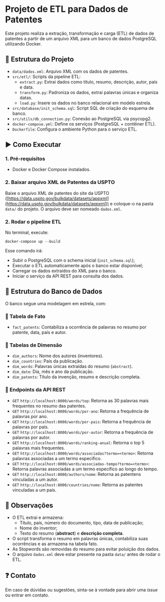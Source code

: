 # Projeto de ETL para Dados de Patentes

Este projeto realiza a extração, transformação e carga (ETL) de dados de patentes a partir de um arquivo XML para um banco de dados PostgreSQL utilizando Docker.

## 📁 Estrutura do Projeto

- `data/dados.xml`: Arquivo XML com os dados de patentes.
- `src/etl/`: Scripts da pipeline ETL:
    - `extract.py`: Extrai dados como título, resumo, descrição, autor, país e data.
    - `transform.py`: Padroniza os dados, extrai palavras únicas e organiza datas.
    - `load.py`: Insere os dados no banco relacional em modelo estrela.
- `src/database/init_schema.sql`: Script SQL de criação do esquema de banco.
- `src/utils/db_connection.py`: Conexão ao PostgreSQL via psycopg2.
- `docker-compose.yml`: Define os serviços (PostgreSQL + contêiner ETL).
- `Dockerfile`: Configura o ambiente Python para o serviço ETL.

## ▶️ Como Executar

### 1. Pré-requisitos

- Docker e Docker Compose instalados.

### 2. Baixar arquivo XML de Patentes da USPTO

Baixe o arquivo XML de patentes do site da USPTO ([https://data.uspto.gov/bulkdata/datasets/appxml](https://data.uspto.gov/bulkdata/datasets/appxml)) e coloque-o na pasta `data/` do projeto. O arquivo deve ser nomeado `dados.xml`.
### 2. Rodar o pipeline ETL

No terminal, execute:

    docker-compose up --build

Esse comando irá:

- Subir o PostgreSQL com o schema inicial (`init_schema.sql`);
- Executar o ETL automaticamente após o banco estar disponível;
- Carregar os dados extraídos do XML para o banco.
- Iniciar o serviço da API REST para consulta dos dados.

## 🧱 Estrutura do Banco de Dados

O banco segue uma modelagem em estrela, com:

### 🔷 Tabela de Fato

- `fact_patents`: Contabiliza a ocorrência de palavras no resumo por patente, data, país e autor.

### 🔶 Tabelas de Dimensão

- `dim_authors`: Nome dos autores (inventores).
- `dim_countries`: País da publicação.
- `dim_words`: Palavras únicas extraídas do resumo (`abstract`).
- `dim_date`: Dia, mês e ano da publicação.
- `dim_patents`: Título da invenção, resumo e descrição completa.

### 🔷 Endpoints da API REST
- `GET` `http://localhost:8000/words/top`: Retorna as 30 palavras mais frequentes no resumo das patentes.
- `GET` `http://localhost:8000/words/por-ano`: Retorna a frequência de palavras por ano.
- `GET` `http://localhost:8000/words/por-pais`: Retorna a frequência de palavras por país.
- `GET` `http://localhost:8000/words/por-autor`: Retorna a frequência de palavras por autor.
- `GET` `http://localhost:8000/words/ranking-anual`: Retorna o top 5 palavras mais frequentes.
- `GET` `http://localhost:8000/words/associadas?termo=<termo>`: Retorna palavras associadas a um termo específico.
- `GET` `http://localhost:8000/words/associadas-tempo?termo=<termo>`: Retorna palavras associadas a um termo específico ao longo do tempo.
- `GET` `http://localhost:8000/authors/nome`: Retorna as patentens vinculadas a um autor.
- `GET` `http://localhost:8000/countries/nome`: Retorna as patentes vinculadas a um país.

## 📝 Observações

- O ETL extrai e armazena:
    - Título, país, número do documento, tipo, data de publicação;
    - Nome do inventor;
    - Texto do resumo (**abstract**) e **descrição completa**.
- O script transforma o resumo em palavras únicas, contabiliza suas ocorrências e as armazena na tabela fato.
- As Stopwords são removidas do resumo para evitar poluição dos dados.
- O arquivo `dados.xml` deve estar presente na pasta `data/` antes de rodar o ETL.

## ❓ Contato

Em caso de dúvidas ou sugestões, sinta-se à vontade para abrir uma *issue* ou entrar em contato.
